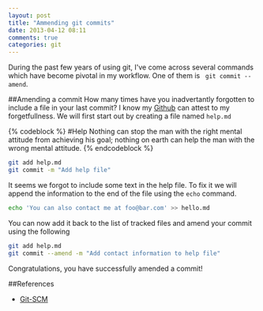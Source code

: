 ```yaml
---
layout: post
title: "Ammending git commits"
date: 2013-04-12 08:11
comments: true
categories: git
---
```


During the past few years of using git, I've come across several commands which have become pivotal in my workflow. One of them is ``` git commit --amend```.

##Amending a commit
How many times have you inadvertantly forgotten to include a file in your last commit? I know my [Github](http://github.com) can attest to my forgetfullness. We will first start out by creating a file named `help.md`

{% codeblock %}
#Help
Nothing can stop the man with the right mental attitude from achieving his goal; nothing on
earth can help the man with the wrong mental attitude.
{% endcodeblock %}

```bash
git add help.md
git commit -m "Add help file"
```

It seems we forgot to include some text in the help file. To fix it we will append the information to the end of the file using the `echo` command.

```bash
echo 'You can also contact me at foo@bar.com' >> hello.md
```

You can now add it back to the list of tracked files and amend your commit using the following

```bash
git add help.md
git commit --amend -m "Add contact information to help file"
```

Congratulations, you have successfully amended a commit!

##References
+ [Git-SCM](http://git-scm.com/book/en/Git-Basics-Undoing-Things)
